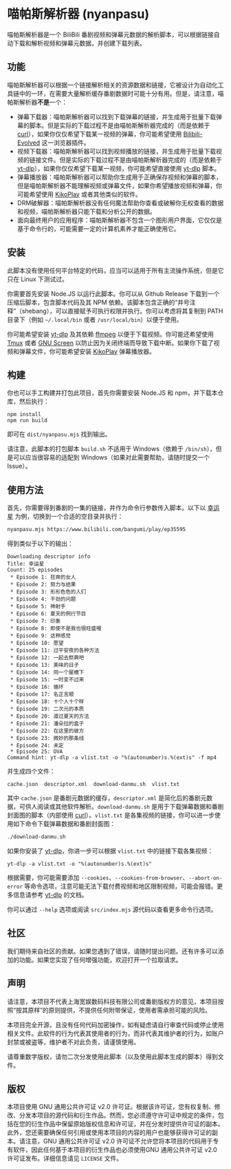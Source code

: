 # 喵帕斯解析器 (nyanpasu)

喵帕斯解析器是一个 BiliBili 番剧视频和弹幕元数据的解析脚本，可以根据链接自动下载和解析视频和弹幕元数据，并创建下载列表。

## 功能

喵帕斯解析器可以根据一个链接解析相关的资源数据和链接，它被设计为自动化工具链中的一环，在需要大量解析缓存番剧数据时可能十分有用。但是，请注意，喵帕斯解析器**不是**一个：

- 弹幕下载器：喵帕斯解析器可以找到下载弹幕的链接，并生成用于批量下载弹幕的脚本。但是实际的下载过程不是由喵帕斯解析器完成的（而是依赖于 [curl](https://github.com/curl/curl)），如果你仅仅希望下载某一视频的弹幕，你可能希望使用 [Bilibili-Evolved](https://github.com/the1812/Bilibili-Evolved) 这一浏览器插件。
- 视频下载器：喵帕斯解析器可以找到视频播放的链接，并生成用于批量下载视频的链接文件。但是实际的下载过程不是由喵帕斯解析器完成的（而是依赖于 [yt-dlp](https://github.com/yt-dlp/yt-dlp)），如果你仅仅希望下载某一视频，你可能希望直接使用 [yt-dlp](https://github.com/yt-dlp/yt-dlp) 脚本。
- 弹幕播放器：喵帕斯解析器可以帮助你生成用于正确保存视频和弹幕的脚本，但是喵帕斯解析器不能理解视频或弹幕文件，如果你希望播放视频和弹幕，你可能希望使用 [KikoPlay](https://github.com/KikoPlayProject/KikoPlay) 或者其他类似的软件。
- DRM破解器：喵帕斯解析器没有任何魔法帮助你查看或破解你无权查看的数据和视频，喵帕斯解析器只能下载和分析公开的数据。
- 面向最终用户的应用程序：喵帕斯解析器不包含一个图形用户界面，它仅仅是基于命令行的，可能需要一定的计算机素养才能正确使用它。

## 安装

此脚本没有使用任何平台特定的代码，应当可以适用于所有主流操作系统，但是它只在 Linux 下测试过。

你需要首先安装 Node.JS 以运行此脚本。你可以从 Github Release 下载到一个压缩后脚本，包含脚本代码及其 NPM 依赖。该脚本包含正确的“井号注释”（shebang），可以直接赋予可执行权限并执行。你可以考虑将其复制到 PATH 目录下（例如 `~/.local/bin` 或者 `/usr/local/bin`）以便于使用。

你可能希望安装 [yt-dlp](https://github.com/yt-dlp/yt-dlp) 及其依赖 [ffmpeg](https://ffmpeg.org/) 以便于下载视频。你可能还希望使用 [Tmux](https://github.com/tmux/tmux) 或者 [GNU Screen](https://www.gnu.org/software/screen/) 以防止因为关闭终端而导致下载中断。如果你下载了视频和弹幕文件，你可能希望安装 [KikoPlay](https://github.com/KikoPlayProject/KikoPlay) 弹幕播放器。

## 构建

你也可以手工构建并打包此项目，首先你需要安装 Node.JS 和 npm，并下载本仓库，然后执行：

```
npm install
npm run build
```

即可在 `dist/nyanpasu.mjs` 找到输出。

请注意，此脚本的打包脚本 `build.sh` 不适用于 Windows（依赖于 `/bin/sh`），但是可以应当很容易的适配到 Windows（如果对此需要帮助，请随时提交一个 Issue）。

## 使用方法

首先，你需要得到番剧的一集的链接，并作为命令行参数传入脚本。以下以 [幸运星](https://www.bilibili.com/bangumi/play/ep35595) 为例，切换到一个合适的空目录并执行：

```sh
nyanpasu.mjs https://www.bilibili.com/bangumi/play/ep35595
```

得到类似于以下的输出：

```
Downloading descriptor info
Title: 幸运星
Count: 25 episodes
 * Episode 1: 狂奔的女人
 * Episode 2: 努力与结果
 * Episode 3: 形形色色的人们
 * Episode 4: 干劲的问题
 * Episode 5: 神射手
 * Episode 6: 夏天的例行节目
 * Episode 7: 印象
 * Episode 8: 即使不是我也很旺盛喔
 * Episode 9: 这种感觉
 * Episode 10: 愿望
 * Episode 11: 过平安夜的各种方法
 * Episode 12: 一起去祭典吧
 * Episode 13: 美味的日子
 * Episode 14: 同一个屋檐下
 * Episode 15: 一时变不过来
 * Episode 16: 循环
 * Episode 17: 名正言顺
 * Episode 18: 十个人十个样
 * Episode 19: 二次元的本质
 * Episode 20: 渡过夏天的方法
 * Episode 21: 潘朵拉的盒子
 * Episode 22: 在这里的彼方
 * Episode 23: 微妙的那条线
 * Episode 24: 未定
 * Episode 25: OVA
Command hint: yt-dlp -a vlist.txt -o "%(autonumber)s.%(ext)s" -f mp4
```

并生成四个文件：

```plain
cache.json  descriptor.xml  download-danmu.sh  vlist.txt
```

其中 `cache.json` 是番剧元数据的缓存，`descriptor.xml` 是简化后的番剧元数据，可供人阅读或其他软件解析。`download-danmu.sh` 是用于下载弹幕数据和番剧封面图的脚本（内部使用 [curl](https://github.com/curl/curl)）。`vlist.txt` 是各集视频的链接，你可以进一步使用如下命令下载弹幕数据和番剧封面图：

```sh
./download-danmu.sh
```

如果你安装了 [yt-dlp](https://github.com/yt-dlp/yt-dlp)，你进一步可以根据 `vlist.txt` 中的链接下载各集视频：

```
yt-dlp -a vlist.txt -o "%(autonumber)s.%(ext)s"
```

根据需要，你可能需要添加 `--cookies`、`--cookies-from-browser`、`--abort-on-error` 等命令选项，注意可能无法下载付费视频和地区限制视频，可能会报错。更多信息请参考 [yt-dlp](https://github.com/yt-dlp/yt-dlp) 的文档。

你可以通过 `--help` 选项或阅读 `src/index.mjs` 源代码以查看更多命令行选项。

## 社区

我们期待来自社区的贡献。如果您遇到了错误，请随时提出问题。还有许多可以添加的功能。如果您实现了任何增强功能，欢迎打开一个拉取请求。

## 声明

请注意，本项目不代表上海宽娱数码科技有限公司或番剧版权方的意见，本项目按照“按其原样”的原则提供，不提供任何附带保证，使用者需承担可能的风险。

本项目完全开源，且没有任何代码加密操作，如有疑虑请自行审查代码或停止使用相关文件。此软件的行为代表其使用者的行为，而非代表其维护者的行为，如账户封禁或被盗等，维护者不对此负责，请谨慎使用。

请尊重数字版权，请勿二次分发使用此脚本（以及使用此脚本生成的脚本）得到文件。

## 版权

本项目使用 GNU 通用公共许可证 v2.0 许可证。根据该许可证，您有权复制、修改、分发本项目的源代码和衍生作品。然而，您必须遵守许可证中规定的条件，包括在您的衍生作品中保留原始版权信息和许可证，并在分发时提供许可证的副本。此外，您还需要确保任何引用或使用本项目的内容的用户也能够获得许可证的副本。请注意，GNU 通用公共许可证 v2.0 许可证不允许您将本项目的代码用于专有软件，因此任何基于本项目的衍生作品也必须使用GNU 通用公共许可证 v2.0 许可证发布。详细信息请见 `LICENSE` 文件。